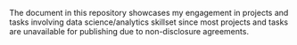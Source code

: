 The document in this repository showcases my engagement in projects and tasks involving data science/analytics skillset since most projects and tasks are unavailable for publishing due to non-disclosure agreements.
